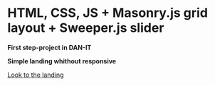 # HTML, CSS, JS + Masonry.js grid layout + Sweeper.js slider

**First step-project in DAN-IT**

**Simple landing whithout responsive**

[Look to the landing](https://dmytrotitov.github.io/step-project/)


